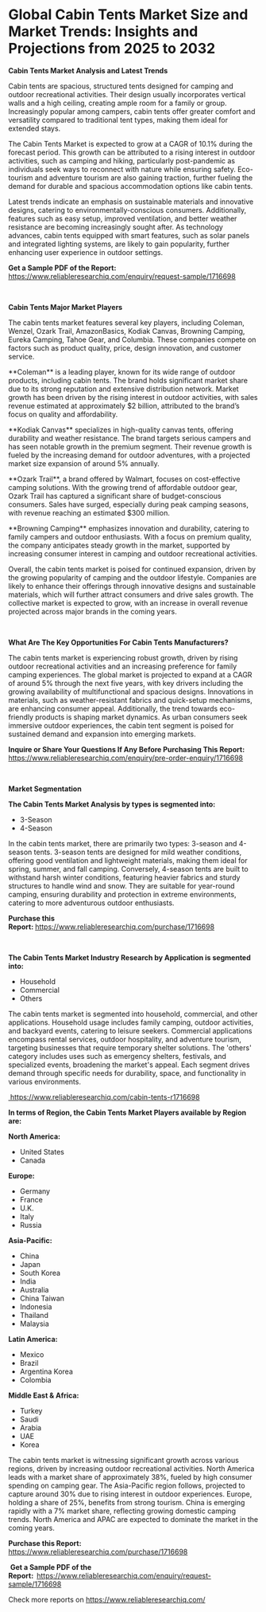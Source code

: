 <p><h1>Global Cabin Tents Market Size and Market Trends: Insights and Projections from 2025 to 2032</h1></p><p><strong>Cabin Tents Market Analysis and Latest Trends</strong></p>
<p><p>Cabin tents are spacious, structured tents designed for camping and outdoor recreational activities. Their design usually incorporates vertical walls and a high ceiling, creating ample room for a family or group. Increasingly popular among campers, cabin tents offer greater comfort and versatility compared to traditional tent types, making them ideal for extended stays.</p><p>The Cabin Tents Market is expected to grow at a CAGR of 10.1% during the forecast period. This growth can be attributed to a rising interest in outdoor activities, such as camping and hiking, particularly post-pandemic as individuals seek ways to reconnect with nature while ensuring safety. Eco-tourism and adventure tourism are also gaining traction, further fueling the demand for durable and spacious accommodation options like cabin tents.</p><p>Latest trends indicate an emphasis on sustainable materials and innovative designs, catering to environmentally-conscious consumers. Additionally, features such as easy setup, improved ventilation, and better weather resistance are becoming increasingly sought after. As technology advances, cabin tents equipped with smart features, such as solar panels and integrated lighting systems, are likely to gain popularity, further enhancing user experience in outdoor settings.</p></p>
<p><strong>Get a Sample PDF of the Report:&nbsp;</strong> <a href="https://www.reliableresearchiq.com/enquiry/request-sample/1716698?utm_campaign=2384&utm_medium=2&utm_source=Github&utm_content=ia&utm_term=04042025&utm_id=cabin-tents">https://www.reliableresearchiq.com/enquiry/request-sample/1716698</a></p>
<p>&nbsp;</p>
<p><strong>Cabin Tents Major Market Players</strong></p>
<p><p>The cabin tents market features several key players, including Coleman, Wenzel, Ozark Trail, AmazonBasics, Kodiak Canvas, Browning Camping, Eureka Camping, Tahoe Gear, and Columbia. These companies compete on factors such as product quality, price, design innovation, and customer service.</p><p>**Coleman** is a leading player, known for its wide range of outdoor products, including cabin tents. The brand holds significant market share due to its strong reputation and extensive distribution network. Market growth has been driven by the rising interest in outdoor activities, with sales revenue estimated at approximately $2 billion, attributed to the brand’s focus on quality and affordability.</p><p>**Kodiak Canvas** specializes in high-quality canvas tents, offering durability and weather resistance. The brand targets serious campers and has seen notable growth in the premium segment. Their revenue growth is fueled by the increasing demand for outdoor adventures, with a projected market size expansion of around 5% annually.</p><p>**Ozark Trail**, a brand offered by Walmart, focuses on cost-effective camping solutions. With the growing trend of affordable outdoor gear, Ozark Trail has captured a significant share of budget-conscious consumers. Sales have surged, especially during peak camping seasons, with revenue reaching an estimated $300 million.</p><p>**Browning Camping** emphasizes innovation and durability, catering to family campers and outdoor enthusiasts. With a focus on premium quality, the company anticipates steady growth in the market, supported by increasing consumer interest in camping and outdoor recreational activities.</p><p>Overall, the cabin tents market is poised for continued expansion, driven by the growing popularity of camping and the outdoor lifestyle. Companies are likely to enhance their offerings through innovative designs and sustainable materials, which will further attract consumers and drive sales growth. The collective market is expected to grow, with an increase in overall revenue projected across major brands in the coming years.</p></p>
<p>&nbsp;</p>
<p><strong>What Are The Key Opportunities For Cabin Tents Manufacturers?</strong></p>
<p><p>The cabin tents market is experiencing robust growth, driven by rising outdoor recreational activities and an increasing preference for family camping experiences. The global market is projected to expand at a CAGR of around 5% through the next five years, with key drivers including the growing availability of multifunctional and spacious designs. Innovations in materials, such as weather-resistant fabrics and quick-setup mechanisms, are enhancing consumer appeal. Additionally, the trend towards eco-friendly products is shaping market dynamics. As urban consumers seek immersive outdoor experiences, the cabin tent segment is poised for sustained demand and expansion into emerging markets.</p></p>
<p><strong>Inquire or Share Your Questions If Any Before Purchasing This Report:</strong> <a href="https://www.reliableresearchiq.com/enquiry/pre-order-enquiry/1716698?utm_campaign=2384&utm_medium=2&utm_source=Github&utm_content=ia&utm_term=04042025&utm_id=cabin-tents">https://www.reliableresearchiq.com/enquiry/pre-order-enquiry/1716698</a></p>
<p>&nbsp;</p>
<p><strong>Market Segmentation</strong></p>
<p><strong>The Cabin Tents Market Analysis by types is segmented into:</strong></p>
<p><ul><li>3-Season</li><li>4-Season</li></ul></p>
<p><p>In the cabin tents market, there are primarily two types: 3-season and 4-season tents. 3-season tents are designed for mild weather conditions, offering good ventilation and lightweight materials, making them ideal for spring, summer, and fall camping. Conversely, 4-season tents are built to withstand harsh winter conditions, featuring heavier fabrics and sturdy structures to handle wind and snow. They are suitable for year-round camping, ensuring durability and protection in extreme environments, catering to more adventurous outdoor enthusiasts.</p></p>
<p><strong>Purchase this Report:&nbsp;</strong><a href="https://www.reliableresearchiq.com/purchase/1716698?utm_campaign=2384&utm_medium=2&utm_source=Github&utm_content=ia&utm_term=04042025&utm_id=cabin-tents">https://www.reliableresearchiq.com/purchase/1716698</a></p>
<p>&nbsp;</p>
<p><strong>The Cabin Tents Market Industry Research by Application is segmented into:</strong></p>
<p><ul><li>Household</li><li>Commercial</li><li>Others</li></ul></p>
<p><p>The cabin tents market is segmented into household, commercial, and other applications. Household usage includes family camping, outdoor activities, and backyard events, catering to leisure seekers. Commercial applications encompass rental services, outdoor hospitality, and adventure tourism, targeting businesses that require temporary shelter solutions. The 'others' category includes uses such as emergency shelters, festivals, and specialized events, broadening the market's appeal. Each segment drives demand through specific needs for durability, space, and functionality in various environments.</p></p>
<p><a href="https://www.reliableresearchiq.com/cabin-tents-r1716698?utm_campaign=2384&utm_medium=2&utm_source=Github&utm_content=ia&utm_term=04042025&utm_id=cabin-tents">&nbsp;https://www.reliableresearchiq.com/cabin-tents-r1716698</a></p>
<p><strong>In terms of Region, the Cabin Tents Market Players available by Region are:</strong></p>
<p>
    <p> <strong> North America: </strong>
        <ul>
            <li>United States</li>
            <li>Canada</li>
        </ul>
        </p> 
    <p> <strong> Europe: </strong>
        <ul>
            <li>Germany</li>
            <li>France</li>
            <li>U.K.</li>
            <li>Italy</li>
            <li>Russia</li>
        </ul>
        </p> 
    <p> <strong> Asia-Pacific: </strong>
        <ul>
            <li>China</li>
            <li>Japan</li>
            <li>South Korea</li>
            <li>India</li>
            <li>Australia</li>
            <li>China Taiwan</li>
            <li>Indonesia</li>
            <li>Thailand</li>
            <li>Malaysia</li>
        </ul>
        </p> 
    <p> <strong> Latin America: </strong>
        <ul>
            <li>Mexico</li>
            <li>Brazil</li>
            <li>Argentina Korea</li>
            <li>Colombia</li>
        </ul>
        </p> 
    <p> <strong> Middle East & Africa: </strong>
        <ul>
            <li>Turkey</li>
            <li>Saudi</li>
            <li>Arabia</li>
            <li>UAE</li>
            <li>Korea</li>
        </ul>
    </p>
    </p>
<p><p>The cabin tents market is witnessing significant growth across various regions, driven by increasing outdoor recreational activities. North America leads with a market share of approximately 38%, fueled by high consumer spending on camping gear. The Asia-Pacific region follows, projected to capture around 30% due to rising interest in outdoor experiences. Europe, holding a share of 25%, benefits from strong tourism. China is emerging rapidly with a 7% market share, reflecting growing domestic camping trends. North America and APAC are expected to dominate the market in the coming years.</p></p>
<p><strong>Purchase this Report: </strong><a href="https://www.reliableresearchiq.com/purchase/1716698?utm_campaign=2384&utm_medium=2&utm_source=Github&utm_content=ia&utm_term=04042025&utm_id=cabin-tents">https://www.reliableresearchiq.com/purchase/1716698</a></p>
<p>&nbsp;<strong>Get a Sample PDF of the Report:&nbsp;&nbsp;</strong><a href="https://www.reliableresearchiq.com/enquiry/request-sample/1716698?utm_campaign=2384&utm_medium=2&utm_source=Github&utm_content=ia&utm_term=04042025&utm_id=cabin-tents">https://www.reliableresearchiq.com/enquiry/request-sample/1716698</a></p>
<p><strong></strong></p>
<p>Check more reports on <a href="https://www.reliableresearchiq.com/?utm_campaign=2384&utm_medium=2&utm_source=Github&utm_content=ia&utm_term=04042025&utm_id=cabin-tents">https://www.reliableresearchiq.com/</a></p>
